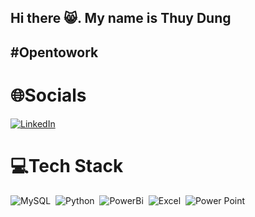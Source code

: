 ## Hi there 😸. My name is Thuy Dung
## #Opentowork

# 🌐Socials
[![LinkedIn](https://img.shields.io/badge/LinkedIn-%230077B5.svg?logo=linkedin&logoColor=white)](https://linkedin.com/in/https://www.linkedin.com/in/dung-tr%E1%BA%A7n-2293302a9/) 

# 💻Tech Stack

![MySQL](https://img.shields.io/badge/MySQL-05122A?style=flat&logo=MySQL)&nbsp;
![Python](https://img.shields.io/badge/-Python-05122A?style=flat&logo=python)&nbsp;
![PowerBi](https://img.shields.io/badge/Powerbi-05122A?style=flat&logo=Powerbi)&nbsp;
![Excel](https://img.shields.io/badge/Excel-05122A?style=flat&logo=MicrosoftExcel)&nbsp;
![Power Point](https://img.shields.io/badge/Power%20point-05122A?style=flat&logo=Microsoft%20PowerPoint)&nbsp;



